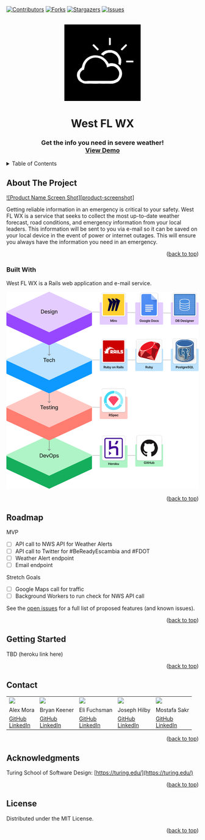 
[![Contributors][contributors-shield]][contributors-url]
[![Forks][forks-shield]][forks-url]
[![Stargazers][stars-shield]][stars-url]
[![Issues][issues-shield]][issues-url]


<!-- PROJECT LOGO -->
<br />
<div align="center">
  <a href="https://github.com/Consultancy-2208/west_fl_wx_be">
    <img src="lib/assets/consultancy.jpeg" alt="Logo" width="200" height="200">
  </a>

  <h1 align="center">West FL WX</h3>

  <h3 align="center">
    Get the info you need in severe weather!
    <br />
    <a href="https://github.com/Consultancy-2208/west_fl_wx_be"><strong>View Demo</strong></a>
  </h3>
</div>

<!-- TABLE OF CONTENTS -->
<details>
  <summary>Table of Contents</summary>
  <ol>
    <li>
      <a href="#about-the-project">About The Project</a>
      <ul>
        <li><a href="#built-with">Built With</a></li>
      </ul>
    </li>
    <li><a href="#roadmap">Roadmap</a></li>
    <li><a href="#getting-started">Getting Started</a></li>
    <li><a href="#contact">Contact</a></li>
    <li><a href="#acknowledgments">Acknowledgments</li>
    <li><a href="#license">License</a></li></a>
  </ol>
</details>

<!-- ABOUT THE PROJECT -->
## About The Project

[![Product Name Screen Shot][product-screenshot]](https://example.com)

Getting reliable information in an emergency is critical to your safety. West FL WX is a service that seeks to collect the most up-to-date weather forecast, road conditions, and emergency information from your local leaders. This information will be sent to you via e-mail so it can be saved on your local device in the event of power or internet outages. This will ensure you always have the information you need in an emergency.

<p align="right">(<a href="#top">back to top</a>)</p>

### Built With

West FL WX is a Rails web application and e-mail service.

<img src="lib/assets/tech-stack.png" alt="Tech-Stack">

<p align="right">(<a href="#top">back to top</a>)</p>

<!-- ROADMAP -->
## Roadmap

MVP
* [ ] API call to NWS API for Weather Alerts
* [ ] API call to Twitter for #BeReadyEscambia and #FDOT
* [ ] Weather Alert endpoint
* [ ] Email endpoint

Stretch Goals
* [ ] Google Maps call for traffic
* [ ] Background Workers to run check for NWS API call

See the [open issues](https://github.com/Consultancy-2208/west_fl_wx_be/issues) for a full list of proposed features (and known issues).

<p align="right">(<a href="#top">back to top</a>)</p>



<!-- GETTING STARTED -->
## Getting Started

TBD (heroku link here)

<p align="right">(<a href="#top">back to top</a>)</p>



<!-- CONTACT -->
## Contact

<table>
  <tr>
    <td><img src="https://avatars.githubusercontent.com/u/89422302?v=4" width='150'></td>
    <td><img src="https://avatars.githubusercontent.com/u/101418582?s=150&v=4"></td>
    <td><img src="https://avatars.githubusercontent.com/u/104859844?s=150&v=4"></td>
    <td><img src="https://avatars.githubusercontent.com/u/108031077?s=150&v=4"></td>
    <td><img src="https://avatars.githubusercontent.com/u/110377741?s=150&v=4" width='150'></td>
  </tr>
  <tr>
    <td>Alex Mora</td>
    <td>Bryan Keener</td>
    <td>Eli Fuchsman</td>
    <td>Joseph Hilby</td>
    <td>Mostafa Sakr</td>
  </tr>
  <tr>
    <td>
      <a href="https://github.com/AlexMR-93">GitHub</a><br>
      <a href="https://www.linkedin.com/in/alex-m-b25902240/">LinkedIn</a>
    </td>
    <td>
      <a href="https://github.com/bkeener7">GitHub</a><br>
      <a href="https://www.linkedin.com/in/bkeener/">LinkedIn</a>
    </td>
    <td>
      <a href="https://github.com/efuchsman">GitHub</a><br>
      <a href="https://www.linkedin.com/in/elifuchsman/">LinkedIn</a>
    </td>
    <td>
      <a href="https://github.com/josephhilby">GitHub</a><br>
      <a href="https://www.linkedin.com/in/josephmhilby/">LinkedIn</a>
    </td>
    <td>
      <a href="https://github.com/msakr21">GitHub</a><br>
      <a href="https://www.linkedin.com/in/mostafa-sakr-4bb722250">LinkedIn</a>
    </td>
  </tr>
</table>

<p align="right">(<a href="#top">back to top</a>)</p>

<!-- ACKNOWLEDGMENTS -->
## Acknowledgments

Turing School of Software Design: [https://turing.edu/](https://turing.edu/)

<p align="right">(<a href="#top">back to top</a>)</p>

<!-- LICENSE -->
## License

Distributed under the MIT License.

<p align="right">(<a href="#top">back to top</a>)</p>

<!-- MARKDOWN LINKS & IMAGES -->
<!-- https://www.markdownguide.org/basic-syntax/#reference-style-links -->
[contributors-shield]: https://img.shields.io/github/contributors/Consultancy-2208/west_fl_wx_be.svg?style=for-the-badge
[contributors-url]: https://github.com/Consultancy-2208/west_fl_wx_be/graphs/contributors
[forks-shield]: https://img.shields.io/github/forks/Consultancy-2208/west_fl_wx_be.svg?style=for-the-badge
[forks-url]: https://github.com/Consultancy-2208/west_fl_wx_be/network/members
[stars-shield]: https://img.shields.io/github/stars/Consultancy-2208/west_fl_wx_be.svg?style=for-the-badge
[stars-url]: https://github.com/Consultancy-2208/west_fl_wx_be/stargazers
[issues-shield]: https://img.shields.io/github/issues/Consultancy-2208/west_fl_wx_be.svg?style=for-the-badge
[issues-url]: https://github.com/Consultancy-2208/west_fl_wx_be/issues
[license-shield]: https://img.shields.io/github/license/Consultancy-2208/west_fl_wx_be.svg?style=for-the-badge
[license-url]: https://github.com/Consultancy-2208/west_fl_wx_be/blob/master/LICENSE.txt
[linkedin-shield]: https://img.shields.io/badge/-LinkedIn-black.svg?style=for-the-badge&logo=linkedin&colorB=555
[linkedin-url]: https://linkedin.com/in/othneildrew
